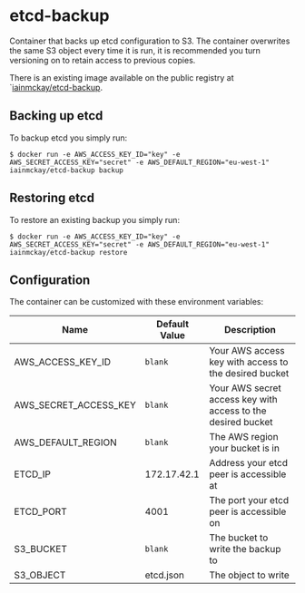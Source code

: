 # etcd-backup

Container that backs up etcd configuration to S3. The container overwrites the same S3 object every time it is run, it is recommended you turn
versioning on to retain access to previous copies.

There is an existing image available on the public registry at `[iainmckay/etcd-backup](https://registry.hub.docker.com/u/iainmckay/etcd-backup/).

## Backing up etcd

To backup etcd you simply run:

    $ docker run -e AWS_ACCESS_KEY_ID="key" -e AWS_SECRET_ACCESS_KEY="secret" -e AWS_DEFAULT_REGION="eu-west-1" iainmckay/etcd-backup backup

## Restoring etcd

To restore an existing backup you simply run:

    $ docker run -e AWS_ACCESS_KEY_ID="key" -e AWS_SECRET_ACCESS_KEY="secret" -e AWS_DEFAULT_REGION="eu-west-1" iainmckay/etcd-backup restore

## Configuration 

The container can be customized with these environment variables:

Name | Default Value | Description
--- | --- | ---
AWS_ACCESS_KEY_ID | `blank` | Your AWS access key with access to the desired bucket
AWS_SECRET_ACCESS_KEY | `blank` | Your AWS secret access key with access to the desired bucket
AWS_DEFAULT_REGION | `blank` | The AWS region your bucket is in
ETCD_IP | 172.17.42.1 | Address your etcd peer is accessible at
ETCD_PORT | 4001 | The port your etcd peer is accessible on
S3_BUCKET | `blank` | The bucket to write the backup to
S3_OBJECT | etcd.json | The object to write
